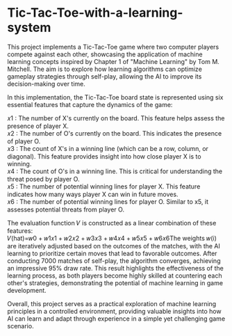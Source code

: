 # Tic-Tac-Toe-with-a-learning-system

This project implements a Tic-Tac-Toe game where two computer players compete against each other, showcasing the application of machine learning concepts inspired by Chapter 1 of "Machine Learning" by Tom M. Mitchell. The aim is to explore how learning algorithms can optimize gameplay strategies through self-play, allowing the AI to improve its decision-making over time.

In this implementation, the Tic-Tac-Toe board state is represented using six essential features that capture the dynamics of the game:

𝑥1 : The number of X's currently on the board. This feature helps assess the presence of player X. <br/>
𝑥2 : The number of O's currently on the board. This indicates the presence of player O.<br/>
𝑥3 : The count of X's in a winning line (which can be a row, column, or diagonal). This feature provides insight into how close player X is to winning.<br/>
𝑥4 : The count of O's in a winning line. This is critical for understanding the threat posed by player O.<br/>
𝑥5 : The number of potential winning lines for player X. This feature indicates how many ways player X can win in future moves.<br/>
𝑥6 : The number of potential winning lines for player O. Similar to x5, it assesses potential threats from player O.<br/>

The evaluation function 𝑉 is constructed as a linear combination of these features:<br/>
𝑉(hat)=𝑤0 + 𝑤1𝑥1 + 𝑤2𝑥2 + 𝑤3𝑥3 + 𝑤4𝑥4 + 𝑤5𝑥5 + 𝑤6𝑥6
​
The weights 𝑤(i​) are iteratively adjusted based on the outcomes of the matches, with the AI learning to prioritize certain moves that lead to favorable outcomes.
After conducting 7000 matches of self-play, the algorithm converges, achieving an impressive 95% draw rate. This result highlights the effectiveness of the learning process, as both players become highly skilled at countering each other's strategies, demonstrating the potential of machine learning in game development.

Overall, this project serves as a practical exploration of machine learning principles in a controlled environment, providing valuable insights into how AI can learn and adapt through experience in a simple yet challenging game scenario.
